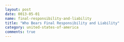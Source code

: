 ```yaml
---
layout: post
date: 0013-05-01
name: final-responsibility-and-liability
title: "Who Bears Final Responsibility and Liability"
category: united-states-of-america
comments: true
---
```



